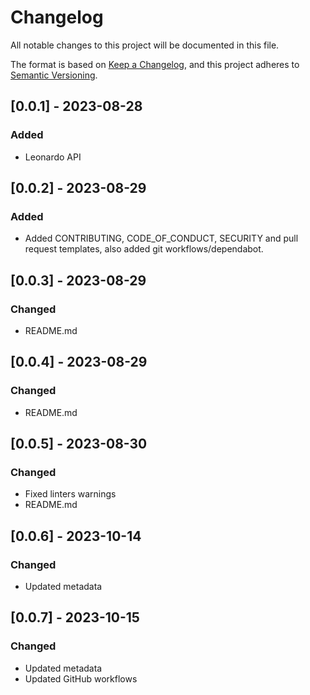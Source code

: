 # Changelog

All notable changes to this project will be documented in this file.

The format is based on [Keep a Changelog](https://keepachangelog.com/en/1.0.0/),
and this project adheres to [Semantic Versioning](https://semver.org/spec/v2.0.0.html).

## [0.0.1] - 2023-08-28

### Added
- Leonardo API


## [0.0.2] - 2023-08-29

### Added
- Added CONTRIBUTING, CODE_OF_CONDUCT, SECURITY and pull request templates, also added git workflows/dependabot.


## [0.0.3] - 2023-08-29

### Changed
- README.md


## [0.0.4] - 2023-08-29

### Changed
- README.md


## [0.0.5] - 2023-08-30

### Changed
- Fixed linters warnings
- README.md

## [0.0.6] - 2023-10-14

### Changed
- Updated metadata

## [0.0.7] - 2023-10-15

### Changed
- Updated metadata
- Updated GitHub workflows
